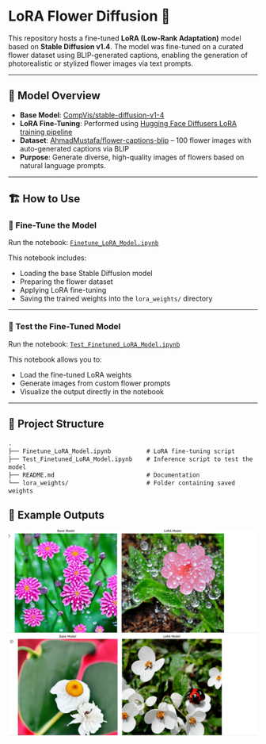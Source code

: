 # LoRA Flower Diffusion 🌸

This repository hosts a fine-tuned **LoRA (Low-Rank Adaptation)** model based on **Stable Diffusion v1.4**. The model was fine-tuned on a curated flower dataset using BLIP-generated captions, enabling the generation of photorealistic or stylized flower images via text prompts.

---

## 🧠 Model Overview

- **Base Model**: [CompVis/stable-diffusion-v1-4](https://huggingface.co/CompVis/stable-diffusion-v1-4)
- **LoRA Fine-Tuning**: Performed using [Hugging Face Diffusers LoRA training pipeline](https://huggingface.co/docs/diffusers/training/lora)
- **Dataset**: [AhmadMustafa/flower-captions-blip](https://huggingface.co/datasets/AhmadMustafa/flower-captions-blip) – 100 flower images with auto-generated captions via BLIP
- **Purpose**: Generate diverse, high-quality images of flowers based on natural language prompts.

---

## 🏗️ How to Use

### 🚀 Fine-Tune the Model

Run the notebook: [`Finetune_LoRA_Model.ipynb`](./Finetune_LoRA_Model.ipynb)

This notebook includes:
- Loading the base Stable Diffusion model
- Preparing the flower dataset
- Applying LoRA fine-tuning
- Saving the trained weights into the `lora_weights/` directory

---

### 🧪 Test the Fine-Tuned Model

Run the notebook: [`Test_Finetuned_LoRA_Model.ipynb`](./Test_Finetuned_LoRA_Model.ipynb)

This notebook allows you to:
- Load the fine-tuned LoRA weights
- Generate images from custom flower prompts
- Visualize the output directly in the notebook

---

## 📂 Project Structure

```plaintext
.
├── Finetune_LoRA_Model.ipynb          # LoRA fine-tuning script
├── Test_Finetuned_LoRA_Model.ipynb    # Inference script to test the model
├── README.md                          # Documentation
└── lora_weights/                      # Folder containing saved weights
```

## 🌸 Example Outputs

<img src="examples/1img.png" />
<img src="examples/2img.png" />

